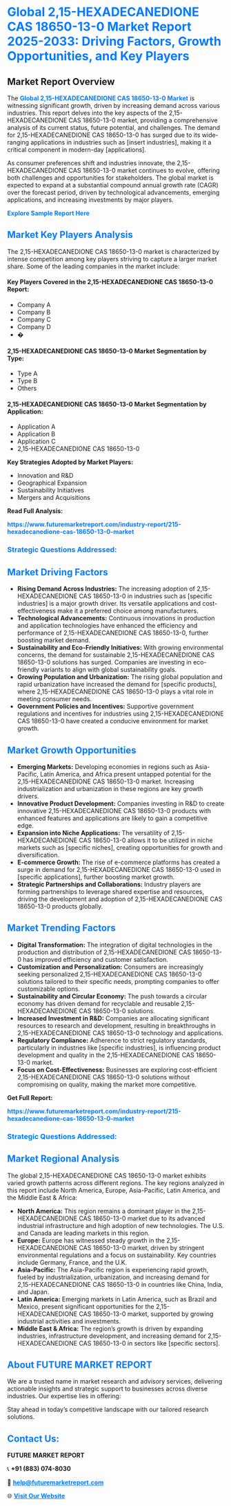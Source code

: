 <h1 style="color: #007BFF;">Global 2,15-HEXADECANEDIONE CAS 18650-13-0 Market Report 2025-2033: Driving Factors, Growth Opportunities, and Key Players</h1>

<section id="overview">
<h2>Market Report Overview</h2>
<p>The <a href="https://www.futuremarketreport.com/industry-report/215-hexadecanedione-cas-18650-13-0-market" style="color: #007BFF; text-decoration: none;"><strong>Global 2,15-HEXADECANEDIONE CAS 18650-13-0 Market</strong></a> is witnessing significant growth, driven by increasing demand across various industries. This report delves into the key aspects of the 2,15-HEXADECANEDIONE CAS 18650-13-0 market, providing a comprehensive analysis of its current status, future potential, and challenges. The demand for 2,15-HEXADECANEDIONE CAS 18650-13-0 has surged due to its wide-ranging applications in industries such as [insert industries], making it a critical component in modern-day [applications].</p>
<p>As consumer preferences shift and industries innovate, the 2,15-HEXADECANEDIONE CAS 18650-13-0 market continues to evolve, offering both challenges and opportunities for stakeholders. The global market is expected to expand at a substantial compound annual growth rate (CAGR) over the forecast period, driven by technological advancements, emerging applications, and increasing investments by major players.</p>
</section>

<section id="overview">
<p><a href="https://www.futuremarketreport.com/request-sample/reportId=110888" style="color: #007BFF; text-decoration: none;"><strong>Explore Sample Report Here</strong></a></p>
</section>

<section id="key-players">
<h2 style="color: #007BFF;">Market Key Players Analysis</h2>
<p>The 2,15-HEXADECANEDIONE CAS 18650-13-0 market is characterized by intense competition among key players striving to capture a larger market share. Some of the leading companies in the market include:</p>
<h4>Key Players Covered in the 2,15-HEXADECANEDIONE CAS 18650-13-0 Report:</h4>
<ul><li>Company A</li><li>Company B</li><li>Company C</li><li>Company D</li><li>�</li></ul>
<h4>2,15-HEXADECANEDIONE CAS 18650-13-0 Market Segmentation by Type:</h4>
<ul><li>Type A</li><li>Type B</li><li>Others</li></ul>

<h4>2,15-HEXADECANEDIONE CAS 18650-13-0 Market Segmentation by Application:</h4>
<ul><li>Application A</li><li>Application B</li><li>Application C</li><li>2,15-HEXADECANEDIONE CAS 18650-13-0</li></ul>
<p><strong>Key Strategies Adopted by Market Players:</strong></p>
<ul>
<li>Innovation and R&D</li>
<li>Geographical Expansion</li>
<li>Sustainability Initiatives</li>
<li>Mergers and Acquisitions</li>
</ul>
</section>

<section>
<p><strong>Read Full Analysis: </strong></p><a href="https://www.futuremarketreport.com/industry-report/215-hexadecanedione-cas-18650-13-0-market" style="color: #007BFF; text-decoration: none;"><strong>https://www.futuremarketreport.com/industry-report/215-hexadecanedione-cas-18650-13-0-market</strong></a>
<h3 style="color: #007BFF;">Strategic Questions Addressed:</h3>
</section>

<section id="driving-factors">
<h2 style="color: #007BFF;">Market Driving Factors</h2>
<ul>
<li><strong>Rising Demand Across Industries:</strong> The increasing adoption of 2,15-HEXADECANEDIONE CAS 18650-13-0 in industries such as [specific industries] is a major growth driver. Its versatile applications and cost-effectiveness make it a preferred choice among manufacturers.</li>
<li><strong>Technological Advancements:</strong> Continuous innovations in production and application technologies have enhanced the efficiency and performance of 2,15-HEXADECANEDIONE CAS 18650-13-0, further boosting market demand.</li>
<li><strong>Sustainability and Eco-Friendly Initiatives:</strong> With growing environmental concerns, the demand for sustainable 2,15-HEXADECANEDIONE CAS 18650-13-0 solutions has surged. Companies are investing in eco-friendly variants to align with global sustainability goals.</li>
<li><strong>Growing Population and Urbanization:</strong> The rising global population and rapid urbanization have increased the demand for [specific products], where 2,15-HEXADECANEDIONE CAS 18650-13-0 plays a vital role in meeting consumer needs.</li>
<li><strong>Government Policies and Incentives:</strong> Supportive government regulations and incentives for industries using 2,15-HEXADECANEDIONE CAS 18650-13-0 have created a conducive environment for market growth.</li>
</ul>
</section>

<section id="growth-opportunities">
<h2 style="color: #007BFF;">Market Growth Opportunities</h2>
<ul>
<li><strong>Emerging Markets:</strong> Developing economies in regions such as Asia-Pacific, Latin America, and Africa present untapped potential for the 2,15-HEXADECANEDIONE CAS 18650-13-0 market. Increasing industrialization and urbanization in these regions are key growth drivers.</li>
<li><strong>Innovative Product Development:</strong> Companies investing in R&D to create innovative 2,15-HEXADECANEDIONE CAS 18650-13-0 products with enhanced features and applications are likely to gain a competitive edge.</li>
<li><strong>Expansion into Niche Applications:</strong> The versatility of 2,15-HEXADECANEDIONE CAS 18650-13-0 allows it to be utilized in niche markets such as [specific niches], creating opportunities for growth and diversification.</li>
<li><strong>E-commerce Growth:</strong> The rise of e-commerce platforms has created a surge in demand for 2,15-HEXADECANEDIONE CAS 18650-13-0 used in [specific applications], further boosting market growth.</li>
<li><strong>Strategic Partnerships and Collaborations:</strong> Industry players are forming partnerships to leverage shared expertise and resources, driving the development and adoption of 2,15-HEXADECANEDIONE CAS 18650-13-0 products globally.</li>
</ul>
</section>

<section id="trending-factors">
<h2 style="color: #007BFF;">Market Trending Factors</h2>
<ul>
<li><strong>Digital Transformation:</strong> The integration of digital technologies in the production and distribution of 2,15-HEXADECANEDIONE CAS 18650-13-0 has improved efficiency and customer satisfaction.</li>
<li><strong>Customization and Personalization:</strong> Consumers are increasingly seeking personalized 2,15-HEXADECANEDIONE CAS 18650-13-0 solutions tailored to their specific needs, prompting companies to offer customizable options.</li>
<li><strong>Sustainability and Circular Economy:</strong> The push towards a circular economy has driven demand for recyclable and reusable 2,15-HEXADECANEDIONE CAS 18650-13-0 solutions.</li>
<li><strong>Increased Investment in R&D:</strong> Companies are allocating significant resources to research and development, resulting in breakthroughs in 2,15-HEXADECANEDIONE CAS 18650-13-0 technology and applications.</li>
<li><strong>Regulatory Compliance:</strong> Adherence to strict regulatory standards, particularly in industries like [specific industries], is influencing product development and quality in the 2,15-HEXADECANEDIONE CAS 18650-13-0 market.</li>
<li><strong>Focus on Cost-Effectiveness:</strong> Businesses are exploring cost-efficient 2,15-HEXADECANEDIONE CAS 18650-13-0 solutions without compromising on quality, making the market more competitive.</li>
</ul>
</section>

<section>
<p><strong>Get Full Report: </strong></p><a href="https://www.futuremarketreport.com/industry-report/215-hexadecanedione-cas-18650-13-0-market" style="color: #007BFF; text-decoration: none;"><strong>https://www.futuremarketreport.com/industry-report/215-hexadecanedione-cas-18650-13-0-market</strong></a>
<h3 style="color: #007BFF;">Strategic Questions Addressed:</h3>
</section>


<section id="regional-analysis">
<h2 style="color: #007BFF;">Market Regional Analysis</h2>
<p>The global 2,15-HEXADECANEDIONE CAS 18650-13-0 market exhibits varied growth patterns across different regions. The key regions analyzed in this report include North America, Europe, Asia-Pacific, Latin America, and the Middle East & Africa:</p>
<ul>
<li><strong>North America:</strong> This region remains a dominant player in the 2,15-HEXADECANEDIONE CAS 18650-13-0 market due to its advanced industrial infrastructure and high adoption of new technologies. The U.S. and Canada are leading markets in this region.</li>
<li><strong>Europe:</strong> Europe has witnessed steady growth in the 2,15-HEXADECANEDIONE CAS 18650-13-0 market, driven by stringent environmental regulations and a focus on sustainability. Key countries include Germany, France, and the U.K.</li>
<li><strong>Asia-Pacific:</strong> The Asia-Pacific region is experiencing rapid growth, fueled by industrialization, urbanization, and increasing demand for 2,15-HEXADECANEDIONE CAS 18650-13-0 in countries like China, India, and Japan.</li>
<li><strong>Latin America:</strong> Emerging markets in Latin America, such as Brazil and Mexico, present significant opportunities for the 2,15-HEXADECANEDIONE CAS 18650-13-0 market, supported by growing industrial activities and investments.</li>
<li><strong>Middle East & Africa:</strong> The region’s growth is driven by expanding industries, infrastructure development, and increasing demand for 2,15-HEXADECANEDIONE CAS 18650-13-0 in sectors like [specific sectors].</li>
</ul>
</section>

<footer>
<h2 style="color: #007BFF;">About FUTURE MARKET REPORT</h2>
<p>We are a trusted name in market research and advisory services, delivering actionable insights and strategic support to businesses across diverse industries. Our expertise lies in offering:</p>

<p>Stay ahead in today’s competitive landscape with our tailored research solutions.</p>

<h2 style="color: #007BFF;">Contact Us:</h2>
<p><strong>FUTURE MARKET REPORT</strong></p>
<p>📞 <strong>+91 (883) 074-8030</strong></p>
<p>📧 <strong><a href="mailto:help@futuremarketreport.com" style="color: #007BFF;">help@futuremarketreport.com</a></strong></p>
<p>🌐 <strong><a href="https://www.futuremarketreport.com/" style="color: #007BFF;">Visit Our Website</a></strong></p>
</footer>